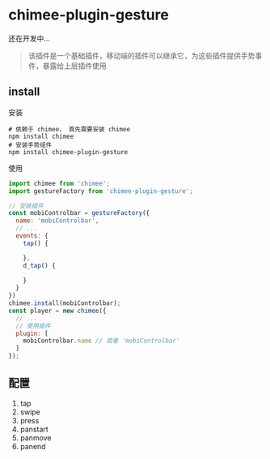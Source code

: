 # chimee-plugin-gesture

还在开发中...

>该插件是一个基础插件，移动端的插件可以继承它，为这些插件提供手势事件，暴露给上层插件使用

## install

安装

```shell
# 依赖于 chimee， 首先需要安装 chimee
npm install chimee
# 安装手势组件
npm install chimee-plugin-gesture
```

使用

```javascript
import chimee from 'chimee';
import gestureFactory from 'chimee-plugin-gesture';

// 安装插件
const mobiControlbar = gestureFactory({
  name: 'mobiControlbar',
  // ...
  events: {
    tap() {

    },
    d_tap() {
      
    }
  }
})
chimee.install(mobiControlbar);
const player = new chimee({
  // ...
  // 使用插件
  plugin: [
    mobiControlbar.name // 或者 'mobiControlbar'
  ]
});
```

## 配置

1. tap
2. swipe
3. press
4. panstart
5. panmove
6. panend